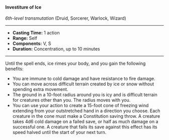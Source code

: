 #### Investiture of Ice
*6th-level transmutation* (Druid, Sorcerer, Warlock, Wizard)
___
- **Casting Time:** 1 action
- **Range:** Self
- **Components:** V, S
- **Duration:** Concentration, up to 10 minutes
---
Until the spell ends, ice rimes your body, and you gain the following benefits:

- You are immune to cold damage and have resistance to fire damage.
- You can move across difficult terrain created by ice or snow without spending extra movement.
- The ground in a 10-foot radius around you is icy and is difficult terrain for creatures other than you. The radius moves with you.
- You can use your action to create a 15-foot cone of freezing wind extending from your outstretched hand in a direction you choose. Each creature in the cone must make a Constitution saving throw. A creature takes 4d6 cold damage on a failed save, or half as much damage on a successful one. A creature that fails its save against this effect has its speed halved until the start of your next turn.